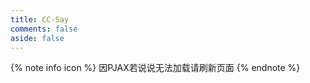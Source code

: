 ```yaml
---
title: CC-Say
comments: false
aside: false
---
```

{% note info icon %}
因PJAX若说说无法加载请刷新页面
{% endnote %}
<script src="https://libs.baidu.com/jquery/2.0.0/jquery.min.js"></script>
<body>
    <script>
    var appID="pvExDcJ4o0gsrOI1G1eGO01H-MdYXbMMI";
    var appKEY="D4V4sTiVUkTmOqyVyBN79iDB";
    </script>
    <div id="artitalk_main"></div>
    <script type="text/javascript" src="https://unpkg.com/artitalk"></script>
</body>